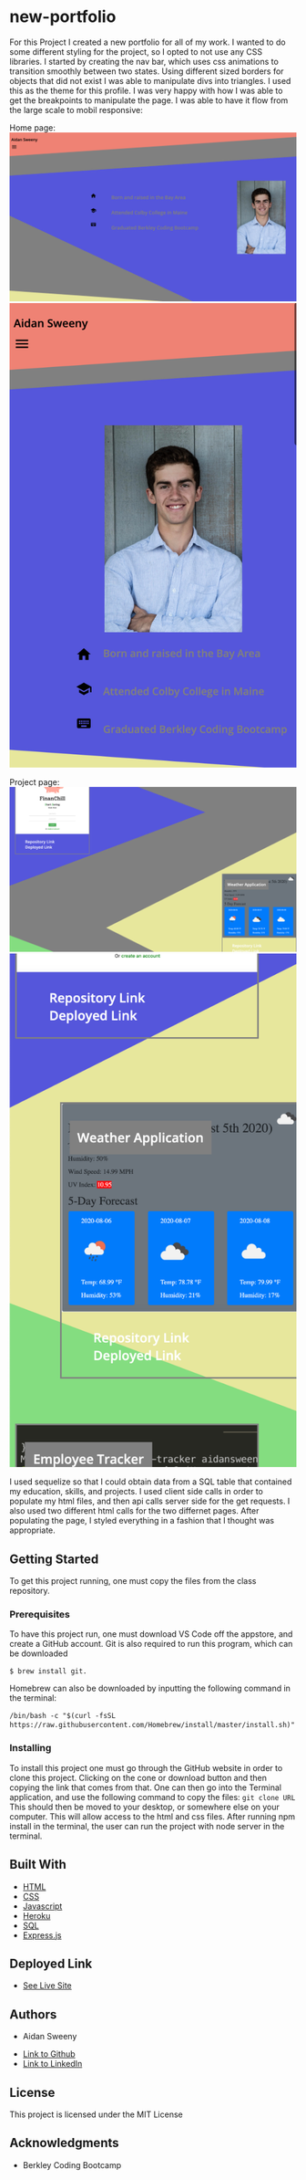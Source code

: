 # new-portfolio
For this Project I created a new portfolio for all of my work. I wanted to do some different styling for the project, so I opted to not use any CSS libraries. I started by creating the nav bar, which uses css animations to transition smoothly between two states. Using different sized borders for objects that did not exist I was able to manipulate divs into triangles. I used this as the theme for this profile. I was very happy with how I was able to get the breakpoints to manipulate the page. I was able to have it flow from the large scale to mobil responsive:

Home page: 
![](large.jpg)
![](mobile.jpg)

Project page: 
![](large2.jpg)
![](mobile2.jpg)

I used sequelize so that I could obtain data from a SQL table that contained my education, skills, and projects. I used client side calls in order to populate my html files, and then api calls server side for the get requests. I also used two different html calls for the two differnet pages. After populating the page, I styled everything in a fashion that I thought was appropriate.

## Getting Started

To get this project running, one must copy the files from the class repository.

### Prerequisites

To have this project run, one must download VS Code off the appstore, and create a GitHub account. Git is also required to run this program, which can be downloaded 

```
$ brew install git. 
```
Homebrew can also be downloaded by inputting the following command in the terminal:
```
/bin/bash -c "$(curl -fsSL https://raw.githubusercontent.com/Homebrew/install/master/install.sh)"
```

### Installing

To install this project one must go through the GitHub website in order to clone this project. Clicking on the cone or download button and then copying the link that comes from that. One can then go into the Terminal application, and use the following command to copy the files:
`
git clone URL
`
This should then be moved to your desktop, or somewhere else on your computer. This will allow access to the html and css files. After running npm install in the terminal, the user can run the project with node server in the terminal.

## Built With

* [HTML](https://developer.mozilla.org/en-US/docs/Web/HTML)
* [CSS](https://developer.mozilla.org/en-US/docs/Web/CSS)
* [Javascript](https://developer.mozilla.org/en-US/docs/Web/JavaScript)
* [Heroku](https://devcenter.heroku.com/categories/reference)
* [SQL](https://dev.mysql.com/doc/)
* [Express.js](https://expressjs.com/)

## Deployed Link

* [See Live Site](https://damp-brook-93467.herokuapp.com/projects)

## Authors

* Aidan Sweeny

- [Link to Github](https://github.com/AidanSweeny)
- [Link to LinkedIn](https://www.linkedin.com/in/aidan-sweeny-81075030/)

## License

This project is licensed under the MIT License 

## Acknowledgments

* Berkley Coding Bootcamp



